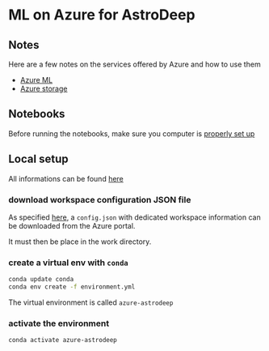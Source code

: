ML on Azure for AstroDeep
=========================

## Notes

Here are a few notes on the services offered by Azure and how to use them

- [Azure ML](notes/azure_ml.md)
- [Azure storage](notes/azure_storage.md)

## Notebooks

Before running the notebooks, make sure you computer is [properly set up](#Local-setup)



## Local setup

All informations can be found [here](https://docs.microsoft.com/en-us/azure/machine-learning/how-to-configure-environment)

### download workspace configuration JSON file

As specified [here](https://docs.microsoft.com/en-us/azure/machine-learning/how-to-configure-environment#workspace), a `config.json` with dedicated workspace information can be downloaded from the Azure portal.  

It must then be place in the work directory.

### create a virtual env with `conda`

```bash
conda update conda
conda env create -f environment.yml
```

The virtual environment is called `azure-astrodeep`

### activate the environment
```bash
conda activate azure-astrodeep
```
